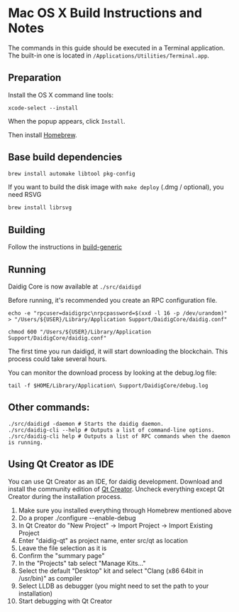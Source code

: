 Mac OS X Build Instructions and Notes
====================================
The commands in this guide should be executed in a Terminal application.
The built-in one is located in `/Applications/Utilities/Terminal.app`.

Preparation
-----------
Install the OS X command line tools:

`xcode-select --install`

When the popup appears, click `Install`.

Then install [Homebrew](https://brew.sh).

Base build dependencies
-----------------------

```bash
brew install automake libtool pkg-config
```

If you want to build the disk image with `make deploy` (.dmg / optional), you need RSVG
```bash
brew install librsvg
```

Building
--------

Follow the instructions in [build-generic](build-generic.md)

Running
-------

Daidig Core is now available at `./src/daidigd`

Before running, it's recommended you create an RPC configuration file.

    echo -e "rpcuser=daidigrpc\nrpcpassword=$(xxd -l 16 -p /dev/urandom)" > "/Users/${USER}/Library/Application Support/DaidigCore/daidig.conf"

    chmod 600 "/Users/${USER}/Library/Application Support/DaidigCore/daidig.conf"

The first time you run daidigd, it will start downloading the blockchain. This process could take several hours.

You can monitor the download process by looking at the debug.log file:

    tail -f $HOME/Library/Application\ Support/DaidigCore/debug.log

Other commands:
-------

    ./src/daidigd -daemon # Starts the daidig daemon.
    ./src/daidig-cli --help # Outputs a list of command-line options.
    ./src/daidig-cli help # Outputs a list of RPC commands when the daemon is running.

Using Qt Creator as IDE
------------------------
You can use Qt Creator as an IDE, for daidig development.
Download and install the community edition of [Qt Creator](https://www.qt.io/download/).
Uncheck everything except Qt Creator during the installation process.

1. Make sure you installed everything through Homebrew mentioned above
2. Do a proper ./configure --enable-debug
3. In Qt Creator do "New Project" -> Import Project -> Import Existing Project
4. Enter "daidig-qt" as project name, enter src/qt as location
5. Leave the file selection as it is
6. Confirm the "summary page"
7. In the "Projects" tab select "Manage Kits..."
8. Select the default "Desktop" kit and select "Clang (x86 64bit in /usr/bin)" as compiler
9. Select LLDB as debugger (you might need to set the path to your installation)
10. Start debugging with Qt Creator
